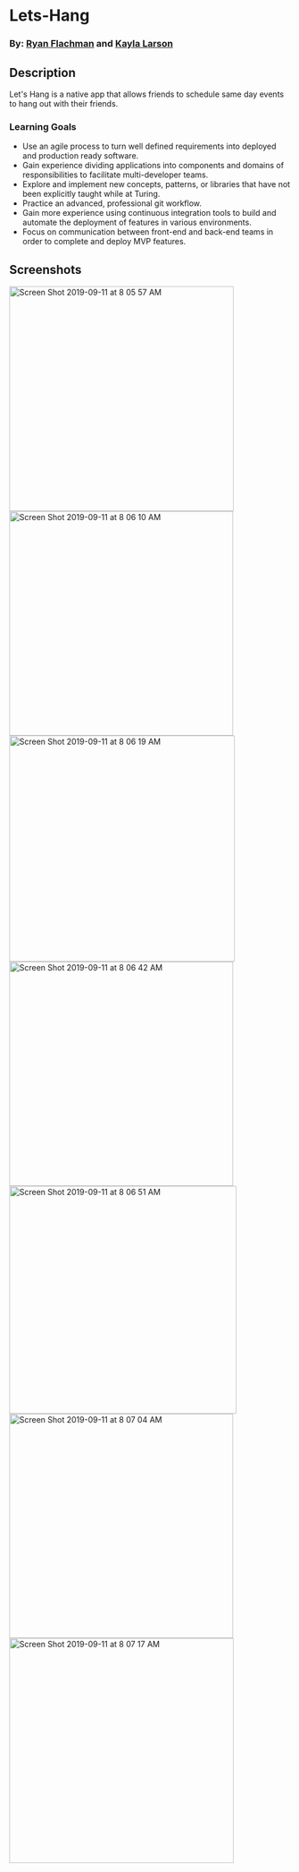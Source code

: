 # Lets-Hang
### By: [Ryan Flachman](https://github.com/flachman03) and [Kayla Larson](https://github.com/kaylalarson1990)

## Description
Let's Hang is a native app that allows friends to schedule same day events to hang out with their friends. 

### Learning Goals
- Use an agile process to turn well defined requirements into deployed and production ready software.
- Gain experience dividing applications into components and domains of responsibilities to facilitate multi-developer teams.
- Explore and implement new concepts, patterns, or libraries that have not been explicitly taught while at Turing.
- Practice an advanced, professional git workflow.
- Gain more experience using continuous integration tools to build and automate the deployment of features in various environments.
- Focus on communication between front-end and back-end teams in order to complete and deploy MVP features.

## Screenshots

<img width="402" alt="Screen Shot 2019-09-11 at 8 05 57 AM" src="https://user-images.githubusercontent.com/37026730/64704328-5e49e100-d46b-11e9-8d2d-212b6a2d6421.png">
<img width="401" alt="Screen Shot 2019-09-11 at 8 06 10 AM" src="https://user-images.githubusercontent.com/37026730/64704330-5e49e100-d46b-11e9-8e80-a7db707abac0.png">
<img width="404" alt="Screen Shot 2019-09-11 at 8 06 19 AM" src="https://user-images.githubusercontent.com/37026730/64704331-5e49e100-d46b-11e9-8ccf-df405ebe2619.png">
<img width="401" alt="Screen Shot 2019-09-11 at 8 06 42 AM" src="https://user-images.githubusercontent.com/37026730/64704332-5e49e100-d46b-11e9-83cf-2dd1b4ea1511.png">
<img width="407" alt="Screen Shot 2019-09-11 at 8 06 51 AM" src="https://user-images.githubusercontent.com/37026730/64704333-5ee27780-d46b-11e9-8b0e-b95dae1c279b.png">
<img width="401" alt="Screen Shot 2019-09-11 at 8 07 04 AM" src="https://user-images.githubusercontent.com/37026730/64704334-5ee27780-d46b-11e9-9836-0ca74882301a.png">
<img width="402" alt="Screen Shot 2019-09-11 at 8 07 17 AM" src="https://user-images.githubusercontent.com/37026730/64704335-5ee27780-d46b-11e9-80ba-5220c0d2bc3d.png">

